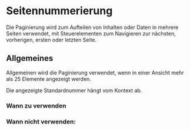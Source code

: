# Seitennummerierung

Die Paginierung wird zum Aufteilen von Inhalten oder Daten in mehrere Seiten verwendet, mit Steuerelementen zum Navigieren zur nächsten, vorherigen, ersten oder letzten Seite.

## Allgemeines

Allgemeinen wird die Paginierung verwendet, wenn in einer Ansicht mehr als 25 Elemente angezeigt werden.

Die angezeigte Standardnummer hängt vom Kontext ab.

### Wann zu verwenden

### Wann nicht verwenden: